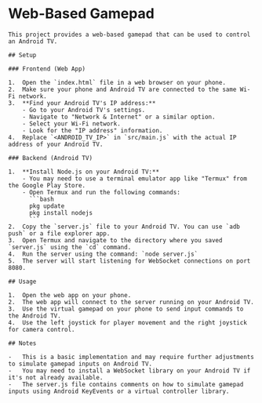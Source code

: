 # Web-Based Gamepad
    
    This project provides a web-based gamepad that can be used to control an Android TV.
    
    ## Setup
    
    ### Frontend (Web App)
    
    1.  Open the `index.html` file in a web browser on your phone.
    2.  Make sure your phone and Android TV are connected to the same Wi-Fi network.
    3.  **Find your Android TV's IP address:**
        - Go to your Android TV's settings.
        - Navigate to "Network & Internet" or a similar option.
        - Select your Wi-Fi network.
        - Look for the "IP address" information.
    4.  Replace `<ANDROID_TV_IP>` in `src/main.js` with the actual IP address of your Android TV.
    
    ### Backend (Android TV)
    
    1.  **Install Node.js on your Android TV:**
        - You may need to use a terminal emulator app like "Termux" from the Google Play Store.
        - Open Termux and run the following commands:
          ```bash
          pkg update
          pkg install nodejs
          ```
    2.  Copy the `server.js` file to your Android TV. You can use `adb push` or a file explorer app.
    3.  Open Termux and navigate to the directory where you saved `server.js` using the `cd` command.
    4.  Run the server using the command: `node server.js`
    5.  The server will start listening for WebSocket connections on port 8080.
    
    ## Usage
    
    1.  Open the web app on your phone.
    2.  The web app will connect to the server running on your Android TV.
    3.  Use the virtual gamepad on your phone to send input commands to the Android TV.
    4.  Use the left joystick for player movement and the right joystick for camera control.
    
    ## Notes
    
    -   This is a basic implementation and may require further adjustments to simulate gamepad inputs on Android TV.
    -   You may need to install a WebSocket library on your Android TV if it's not already available.
    -   The server.js file contains comments on how to simulate gamepad inputs using Android KeyEvents or a virtual controller library.
